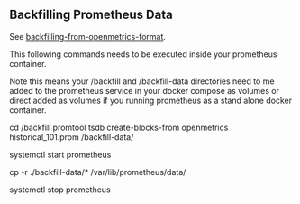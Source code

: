 ## Backfilling Prometheus Data

See [backfilling-from-openmetrics-format](https://prometheus.io/docs/prometheus/latest/storage/#backfilling-from-openmetrics-format).

This following commands needs to be executed inside your prometheus container.

Note this means your /backfill and /backfill-data directories need to me added to the prometheus service in your docker compose as volumes or direct added as volumes if you running prometheus as a stand alone docker container.

cd /backfill
promtool tsdb create-blocks-from openmetrics historical_101.prom /backfill-data/

systemctl start prometheus

cp -r ./backfill-data/* /var/lib/prometheus/data/

systemctl stop prometheus